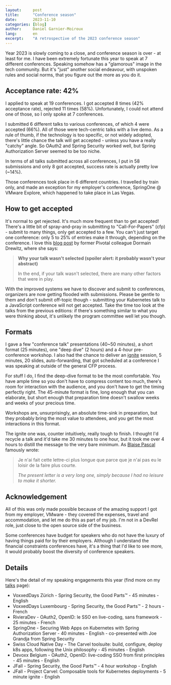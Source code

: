 ```yaml
---
layout:     post
title:      "Conference season"
date:       2023-11-10
categories: [blog]
author:     Daniel Garnier-Moiroux
lang:       en
excerpt:    "A retrospective of the 2023 conference season"
---
```


Year 2023 is slowly coming to a close, and conference season is over - at least for me. I have been
extremely fortunate this year to speak at 7 different conferences. Speaking somehow has a
"glamorous" image in the tech community. But it's "just" another social endeavour, with unspoken
rules and social norms, that you figure out the more as you do it.


## Acceptance rate: 42%

I applied to speak at 19 conferences. I got accepted 8 times (42% acceptance rate), rejected 11
times (58%). Unfortunately, I could not attend one of those, so I only spoke at 7 conferences.

I submitted 6 different talks to various conferences, of which 4 were accepted (66%). All of those
were tech-centric talks with a live demo. As a rule of thumb, if the technology is too specific, or
not widely adopted, there's little chance the talk will get accepted - unless you have a really
"catchy" angle. So OAuth2 and Spring Security worked well, but Spring Authorization Server seemed to
be too niche.

In terms of all talks submitted across all conferences, I put in 58 submissions and only 8 got
accepted, success rate is actually pretty low (~14%).

Those conferences took place in 6 different countries. I travelled by train only, and made an
exception for my employer's conference, SpringOne @ VMware Explore, which happened to take place in
Las Vegas.


## How to get accepted

It's normal to get rejected. It's much more frequent than to get accepted! There's a little bit of
spray-and-pray in submitting to "Call-For-Papers" (cfp) - submit to many things, only get accepted
to a few. You can't just target one conference: only 5 to 25% of entries make it through, depending
on the conference. I love this
[blog post](https://medium.com/@dormaindrewitz/how-to-write-an-abstract-for-your-conference-talk-or-webinar-66ae959be2e6)
by former Pivotal colleague Dormain Drewitz, where she says:

> **Why your talk wasn't selected (spoiler alert: it probably wasn't your abstract)**
>
> In the end, if your talk wasn't selected, there are many other factors that were in play.


With the improved systems we have to discover and submit to conferences, organizers are now getting
flooded with submissions. Please be gentle to them and don't submit off-topic though - submitting
your Kubernetes talk to a JavaScript conference will not get accepted. Take the time too look at the
talks from the previous editions: if there's something similar to what you were thinking about,
it's unlikely the program committee well let you though.


## Formats

I gave a few "conference talk" presentations (40~50 minutes), a short format (25 minutes), one "deep
dive" (2 hours) and a 4-hour pre-conference workshop. I also had the chance to deliver an
[ignite](https://en.wikipedia.org/wiki/Ignite_(event)) session, 5 minutes, 20 slides,
auto-forwarding, that got scheduled at a conference I was speaking at outside of the general CFP
process.

For stuff I do, I find the deep-dive format to be the most comfortable. You have ample time so you
don't have to compress content too much, there's room for interaction with the audience, and you
don't have to get the timing perfectly right.
The 45-minute format is fine, long enough that you can elaborate, but short enough that preparation
time doesn't swallow weeks and weeks of your precious time.

Workshops are, unsurprisingly, an absolute time-sink in preparation, but they probably bring the
most value to attendees, and you get the most interactions in this format.

The ignite one was, counter intuitively, really tough to finish. I thought I'd recycle a talk and
it'd take me 30 minutes to one hour, but it took me over 4 hours to distill the message to the very
bare minimum. As [Blaise Pascal](https://en.wikipedia.org/wiki/Blaise_Pascal) famously wrote:

> Je n'ai fait cette lettre-ci plus longue que parce que je n'ai pas eu le loisir de la faire plus
> courte.
>
> _The present letter is a very long one, simply because I had no leisure to make it shorter._


## Acknowledgement

All of this was only made possible because of the amazing support I got from my employer, VMware -
they covered the expenses, travel and accommodation, and let me do this as part of my job. I'm not
in a DevRel role, just close to the open source side of the business.

Some conferences have budget for speakers who do not have the luxury of having things paid for by
their employers. Although I understand the financial constraints conferences have, it's a thing that
I'd like to see more, it would probably boost the diversity of conference speakers.


## Details

Here's the detail of my speaking engagements this year (find more on my [talks](/talks) page):

- VoxxedDays Zürich - Spring Security, the Good Parts™ - 45 minutes - English
- VoxxedDays Luxembourg - Spring Security, the Good Parts™ - 2 hours - French
- RivieraDev - OAuth2, OpenID: le SSO en live-coding, sans framework - 25 minutes - French
- SpringOne - Securing Web Apps on Kubernetes with Spring Authorization Server - 40 minutes -
  English - co-presented with Joe Grandja from Spring Security
- Swiss Cloud Native Day -  The Carvel toolsuite: build, configure, deploy k8s apps, following the Unix philosophy - 45 minutes - English
- Devoxx Belgium - OAuth2, OpenID: live-coding SSO from first principles - 45 minutes - English
- JFall - Spring Security, the Good Parts™ - 4 hour workshop - English
- JFall - Project Carvel: Composable tools for Kubernetes deployments - 5 minute ignite - English
